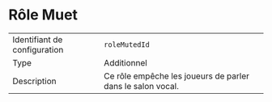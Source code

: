 # Rôle Muet

|                              |                                                            |
| ---------------------------- | ---------------------------------------------------------- |
| Identifiant de configuration | `roleMutedId`                                              |
| Type                         | Additionnel                                                |
| Description                  | Ce rôle empêche les joueurs de parler dans le salon vocal. |
